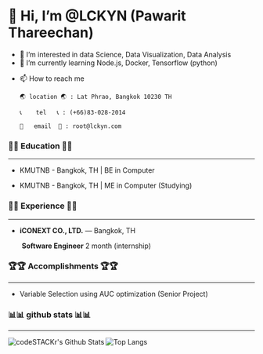 # 👋 Hi, I’m @LCKYN (Pawarit Thareechan)
- 👀 I’m interested in data Science, Data Visualization, Data Analysis
- 🌱 I’m currently learning Node.js, Docker, Tensorflow (python)
<!-- - 💞️ I’m looking to collaborate on ... !-->
- 📫 How to reach me 

      🌏 location 🌏 : Lat Phrao, Bangkok 10230 TH
      
      📞    tel   📞 : (+66)83-028-2014
      
      📧   email  📧 : root@lckyn.com
      

### 📖📖 Education 📖📖

___


* KMUTNB - Bangkok, TH | BE in Computer

* KMUTNB - Bangkok, TH | ME in Computer (Studying)

### 💭💭 Experience 💭💭

___

* **iCONEXT CO., LTD.** — Bangkok, TH	 

  ​	**Software Engineer** 2 month (internship)

### 🏆🏆 Accomplishments 🏆🏆

___

* Variable Selection using AUC optimization  (Senior Project)

### 📊📊 github stats 📊📊

___

<img align="left" alt="codeSTACKr's Github Stats" src="https://github-readme-stats.vercel.app/api?username=palm191139&show_icons=true&hide_border=true" />

![Top Langs](https://github-readme-stats.vercel.app/api/top-langs/?username=palm191139&hide_border=true)
